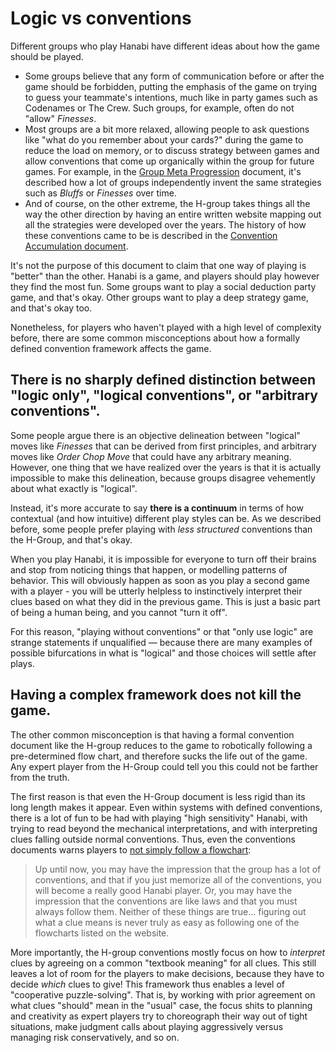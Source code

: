 # Logic vs conventions

Different groups who play Hanabi have different ideas about how the game should be played.

- Some groups believe that any form of communication before or after the game should be forbidden, putting the emphasis of the game on trying to guess your teammate's intentions, much like in party games such as Codenames or The Crew. Such groups, for example, often do not "allow" _Finesses_.
- Most groups are a bit more relaxed, allowing people to ask questions like "what do you remember about your cards?" during the game to reduce the load on memory, or to discuss strategy between games and allow conventions that come up organically within the group for future games. For example, in the [Group Meta Progression](group-meta-progression.md) document, it's described how a lot of groups independently invent the same strategies such as _Bluffs_ or _Finesses_ over time.
- And of course, on the other extreme, the H-group takes things all the way the other direction by having an entire written website mapping out all the strategies were developed over the years. The history of how these conventions came to be is described in the [Convention Accumulation document](convention-accumulation.md).

It's not the purpose of this document to claim that one way of playing is "better" than the other. Hanabi is a game, and players should play however they find the most fun. Some groups want to play a social deduction party game, and that's okay. Other groups want to play a deep strategy game, and that's okay too.

Nonetheless, for players who haven't played with a high level of complexity before, there are some common misconceptions about how a formally defined convention framework affects the game.

## There is no sharply defined distinction between "logic only", "logical conventions", or "arbitrary conventions".

Some people argue there is an objective delineation between "logical" moves like _Finesses_ that can be derived from first principles, and arbitrary moves like _Order Chop Move_ that could have any arbitrary meaning. However, one thing that we have realized over the years is that it is actually impossible to make this delineation, because groups disagree vehemently about what exactly is "logical".

Instead, it's more accurate to say **there is a continuum** in terms of how contextual (and how intuitive) different play styles can be. As we described before, some people prefer playing with _less structured_ conventions than the H-Group, and that's okay.

When you play Hanabi, it is impossible for everyone to turn off their brains and stop from noticing things that happen, or modelling patterns of behavior. This will obviously happen as soon as you play a second game with a player - you will be utterly helpless to instinctively interpret their clues based on what they did in the previous game. This is just a basic part of being a human being, and you cannot "turn it off".

For this reason, "playing without conventions" or that "only use logic" are strange statements if unqualified — because there are many examples of possible bifurcations in what is "logical" and those choices will settle after plays.

## Having a complex framework does not kill the game.

The other common misconception is that having a formal convention document like the H-group reduces to the game to robotically following a pre-determined flow chart, and therefore sucks the life out of the game. Any expert player from the H-Group could tell you this could not be farther from the truth.

The first reason is that even the H-Group document is less rigid than its long length makes it appear. Even within systems with defined conventions, there is a lot of fun to be had with playing "high sensitivity" Hanabi, with trying to read beyond the mechanical interpretations, and with interpreting clues falling outside normal conventions. Thus, even the conventions documents warns players to [not simply follow a flowchart](https://hanabi.github.io/level-12#context):

> Up until now, you may have the impression that the group has a lot of conventions, and that if you just memorize all of the conventions, you will become a really good Hanabi player. Or, you may have the impression that the conventions are like laws and that you must always follow them. Neither of these things are true... figuring out what a clue means is never truly as easy as following one of the flowcharts listed on the website.

More importantly, the H-group conventions mostly focus on how to _interpret_ clues by agreeing on a common "textbook meaning" for all clues. This still leaves a lot of room for the players to make decisions, because they have to decide _which_ clues to give! This framework thus enables a level of "cooperative puzzle-solving". That is, by working with prior agreement on what clues "should" mean in the "usual" case, the focus shits to planning and creativity as expert players try to choreograph their way out of tight situations, make judgment calls about playing aggressively versus managing risk conservatively, and so on.
